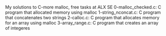 My solutions to C-more malloc, free tasks at ALX SE
0-malloc_checked.c: C program that allocated memory using malloc
1-string_nconcat.c: C program that concatenates two strings
2-calloc.c: C program that allocates memory for an array using malloc
3-array_range.c: C program that creates an array of integeres
